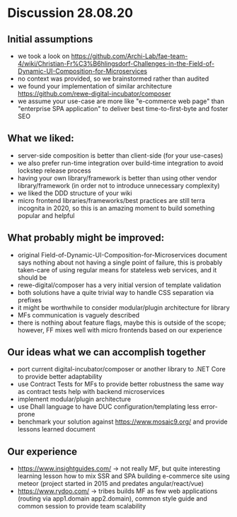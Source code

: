 # Discussion 28.08.20

## Initial assumptions

* we took a look on https://github.com/Archi-Lab/fae-team-4/wiki/Christian-Fr%C3%B6hlingsdorf-Challenges-in-the-Field-of-Dynamic-UI-Composition-for-Microservices
* no context was provided, so we brainstormed rather than audited
* we found your implementation of similar architecture https://github.com/rewe-digital-incubator/composer
* we assume your use-case are more like "e-commerce web page" than "enterprise SPA application" to deliver best time-to-first-byte and foster SEO

## What we liked:

* server-side composition is better than client-side (for your use-cases)
* we also prefer run-time integration over build-time integration to avoid lockstep release process
* having your own library/framework is better than using other vendor library/framework (in order not to introduce unnecessary complexity)
* we liked the DDD structure of your wiki 
* micro frontend libraries/frameworks/best practices are still terra incognita in 2020, so this is an amazing moment to build something popular and helpful

## What probably might be improved:

* original Field-of-Dynamic-UI-Composition-for-Microservices document says nothing about not having a single point of failure, this is probably taken-care of using regular means for stateless web services, and it should be
* rewe-digital/composer has a very initial version of template validation
* both solutions have a quite trivial way to handle CSS separation via prefixes
* it might be worthwhile to consider modular/plugin architecture for library
* MFs communication is vaguely described
* there is nothing about feature flags, maybe this is outside of the scope; however, FF mixes well with micro frontends based on our experience

## Our ideas what we can accomplish together

* port current digital-incubator/composer or another library to .NET Core to provide better adaptability
* use Contract Tests for MFs to provide better robustness the same way as contract tests help with backend microservices
* implement modular/plugin architecture
* use Dhall language to have DUC configuration/templating less error-prone
* benchmark your solution against https://www.mosaic9.org/ and provide lessons learned document

## Our experience

* https://www.insightguides.com/ -> not really MF, but quite interesting learning lesson how to mix SSR and SPA building e-commerce site using meteor (project started in 2015 and predates angular/react/vue)
* https://www.rydoo.com/ -> tribes builds MF as few web applications (routing via app1.domain app2.domain), common style guide and common session to provide team scalability



